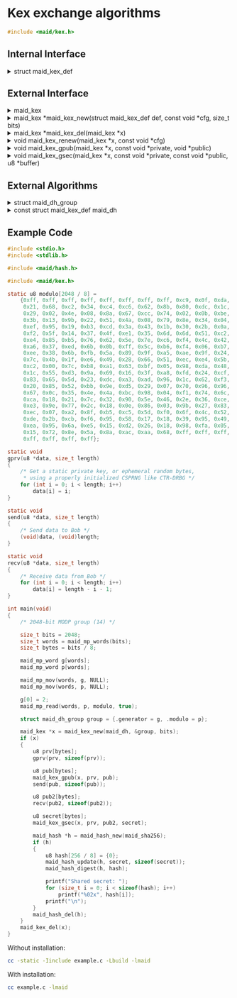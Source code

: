 <!---
 *  This file is part of libmaid
 *
 *  Libmaid is free software; you can redistribute it and/or
 *  modify it under the terms of the GNU Lesser General Public
 *  License as published by the Free Software Foundation; either
 *  version 2.1 of the License, or (at your option) any later version.
 *
 *  Libmaid is distributed in the hope that it will be useful,
 *  but WITHOUT ANY WARRANTY; without even the implied warranty of
 *  MERCHANTABILITY or FITNESS FOR A PARTICULAR PURPOSE.
 *  See the GNU Lesser General Public License for more details.
 *
 *  You should have received a copy of the GNU Lesser General Public
 *  License along with libmaid; if not, see <https://www.gnu.org/licenses/>.
--->

# Kex exchange algorithms

```c
#include <maid/kex.h>
```

## Internal Interface

<details>
<summary>struct maid_kex_def</summary>
Type that defines a key exchange algorithm

</details>

## External Interface

<details>
<summary>maid_kex</summary>
Opaque type that contains the state of a key exchange algorithm

</details>

<details>
<summary>maid_kex *maid_kex_new(struct maid_kex_def def,
                                const void *cfg, size_t bits)</summary>
Creates a key exchange instance

### Parameters
| name | description          |
|------|----------------------|
| def  | Algorithm definition |
| cfg  | Algorithm-dependent  |
| bits | Algorithm-dependent  |

### Return value
| case    | description       |
|---------|-------------------|
| Success | maid_kex instance |
| Failure | NULL              |

</details>

<details>
<summary>maid_kex *maid_kex_del(maid_kex *x)</summary>
Deletes a key exchange instance

### Parameters
| name | description       |
|------|-------------------|
| x    | maid_kex instance |

### Return value
| case   | description |
|--------|-------------|
| Always | NULL        |

</details>

<details>
<summary>void maid_kex_renew(maid_kex *x, const void *cfg)</summary>
Recreates a key exchange instance

### Parameters
| name | description         |
|------|---------------------|
| x    | maid_kex instance   |
| cfg  | Algorithm-dependent |

</details>

<details>
<summary>void maid_kex_gpub(maid_kex *x, const void *private,
                            void *public)</summary>
Generates public key for key exchange

### Parameters
| name    | description               |
|---------|---------------------------|
| x       | maid_kex instance         |
| private | Local private key         |
| public  | Local public key (output) |

</details>

<details>
<summary>void maid_kex_gsec(maid_kex *x, const void *private,
                            const void *public, u8 *buffer)</summary>
Generates secret from key exchange

### Parameters
| name    | description         |
|---------|---------------------|
| x       | maid_kex instance   |
| private | Local private key   |
| public  | External public key |
| buffer  | Secret output       |

</details>

## External Algorithms

<details>
<summary>struct maid_dh_group</summary>
Diffie-Hellman group

### Parameters

| name      | description         |
|-----------|---------------------|
| generator | Generator (base)    |
| modulo    | Modulo (safe prime) |

</details>

<details>
<summary>const struct maid_kex_def maid_dh</summary>
Diffie-Hellman key exchange (Finite field)

### Parameters

#### maid_kex_new
| name | description                       |
|------|-----------------------------------|
| cfg  | struct maid_dh_group *            |
| bits | Multiple of maid_mp_word bit size |

#### maid_kex_gpub
| name    | description             |
|---------|-------------------------|
| private | bits sized (big-endian) |
| public  | bits sized (big-endian) |

#### maid_kex_gsec
| name    | description             |
|---------|-------------------------|
| private | bits sized (big-endian) |
| public  | bits sized (big-endian) |
| secret  | bits sized (big-endian) |

</details>

## Example Code

```c
#include <stdio.h>
#include <stdlib.h>

#include <maid/hash.h>

#include <maid/kex.h>

static u8 modulo[2048 / 8] =
    {0xff, 0xff, 0xff, 0xff, 0xff, 0xff, 0xff, 0xff, 0xc9, 0x0f, 0xda, 0xa2,
     0x21, 0x68, 0xc2, 0x34, 0xc4, 0xc6, 0x62, 0x8b, 0x80, 0xdc, 0x1c, 0xd1,
     0x29, 0x02, 0x4e, 0x08, 0x8a, 0x67, 0xcc, 0x74, 0x02, 0x0b, 0xbe, 0xa6,
     0x3b, 0x13, 0x9b, 0x22, 0x51, 0x4a, 0x08, 0x79, 0x8e, 0x34, 0x04, 0xdd,
     0xef, 0x95, 0x19, 0xb3, 0xcd, 0x3a, 0x43, 0x1b, 0x30, 0x2b, 0x0a, 0x6d,
     0xf2, 0x5f, 0x14, 0x37, 0x4f, 0xe1, 0x35, 0x6d, 0x6d, 0x51, 0xc2, 0x45,
     0xe4, 0x85, 0xb5, 0x76, 0x62, 0x5e, 0x7e, 0xc6, 0xf4, 0x4c, 0x42, 0xe9,
     0xa6, 0x37, 0xed, 0x6b, 0x0b, 0xff, 0x5c, 0xb6, 0xf4, 0x06, 0xb7, 0xed,
     0xee, 0x38, 0x6b, 0xfb, 0x5a, 0x89, 0x9f, 0xa5, 0xae, 0x9f, 0x24, 0x11,
     0x7c, 0x4b, 0x1f, 0xe6, 0x49, 0x28, 0x66, 0x51, 0xec, 0xe4, 0x5b, 0x3d,
     0xc2, 0x00, 0x7c, 0xb8, 0xa1, 0x63, 0xbf, 0x05, 0x98, 0xda, 0x48, 0x36,
     0x1c, 0x55, 0xd3, 0x9a, 0x69, 0x16, 0x3f, 0xa8, 0xfd, 0x24, 0xcf, 0x5f,
     0x83, 0x65, 0x5d, 0x23, 0xdc, 0xa3, 0xad, 0x96, 0x1c, 0x62, 0xf3, 0x56,
     0x20, 0x85, 0x52, 0xbb, 0x9e, 0xd5, 0x29, 0x07, 0x70, 0x96, 0x96, 0x6d,
     0x67, 0x0c, 0x35, 0x4e, 0x4a, 0xbc, 0x98, 0x04, 0xf1, 0x74, 0x6c, 0x08,
     0xca, 0x18, 0x21, 0x7c, 0x32, 0x90, 0x5e, 0x46, 0x2e, 0x36, 0xce, 0x3b,
     0xe3, 0x9e, 0x77, 0x2c, 0x18, 0x0e, 0x86, 0x03, 0x9b, 0x27, 0x83, 0xa2,
     0xec, 0x07, 0xa2, 0x8f, 0xb5, 0xc5, 0x5d, 0xf0, 0x6f, 0x4c, 0x52, 0xc9,
     0xde, 0x2b, 0xcb, 0xf6, 0x95, 0x58, 0x17, 0x18, 0x39, 0x95, 0x49, 0x7c,
     0xea, 0x95, 0x6a, 0xe5, 0x15, 0xd2, 0x26, 0x18, 0x98, 0xfa, 0x05, 0x10,
     0x15, 0x72, 0x8e, 0x5a, 0x8a, 0xac, 0xaa, 0x68, 0xff, 0xff, 0xff, 0xff,
     0xff, 0xff, 0xff, 0xff};

static void
gprv(u8 *data, size_t length)
{
    /* Get a static private key, or ephemeral random bytes,
     * using a properly initialized CSPRNG like CTR-DRBG */
    for (int i = 0; i < length; i++)
        data[i] = i;
}

static void
send(u8 *data, size_t length)
{
    /* Send data to Bob */
    (void)data, (void)length;
}

static void
recv(u8 *data, size_t length)
{
    /* Receive data from Bob */
    for (int i = 0; i < length; i++)
        data[i] = length - i - 1;
}

int main(void)
{
    /* 2048-bit MODP group (14) */

    size_t bits = 2048;
    size_t words = maid_mp_words(bits);
    size_t bytes = bits / 8;

    maid_mp_word g[words];
    maid_mp_word p[words];

    maid_mp_mov(words, g, NULL);
    maid_mp_mov(words, p, NULL);

    g[0] = 2;
    maid_mp_read(words, p, modulo, true);

    struct maid_dh_group group = {.generator = g, .modulo = p};

    maid_kex *x = maid_kex_new(maid_dh, &group, bits);
    if (x)
    {
        u8 prv[bytes];
        gprv(prv, sizeof(prv));

        u8 pub[bytes];
        maid_kex_gpub(x, prv, pub);
        send(pub, sizeof(pub));

        u8 pub2[bytes];
        recv(pub2, sizeof(pub2));

        u8 secret[bytes];
        maid_kex_gsec(x, prv, pub2, secret);

        maid_hash *h = maid_hash_new(maid_sha256);
        if (h)
        {
            u8 hash[256 / 8] = {0};
            maid_hash_update(h, secret, sizeof(secret));
            maid_hash_digest(h, hash);

            printf("Shared secret: ");
            for (size_t i = 0; i < sizeof(hash); i++)
                printf("%02x", hash[i]);
            printf("\n");
        }
        maid_hash_del(h);
    }
    maid_kex_del(x);
}
```

Without installation:
```sh
cc -static -Iinclude example.c -Lbuild -lmaid
```

With installation:
```sh
cc example.c -lmaid
```
